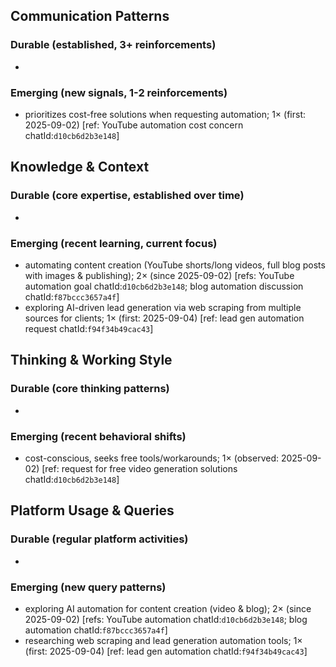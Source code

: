 ## Communication Patterns
### Durable (established, 3+ reinforcements)
- 

### Emerging (new signals, 1-2 reinforcements)
- prioritizes cost-free solutions when requesting automation; 1× (first: 2025-09-02) [ref: YouTube automation cost concern chatId:`d10cb6d2b3e148`]

## Knowledge & Context
### Durable (core expertise, established over time)
- 

### Emerging (recent learning, current focus)  
- automating content creation (YouTube shorts/long videos, full blog posts with images & publishing); 2× (since 2025-09-02) [refs: YouTube automation goal chatId:`d10cb6d2b3e148`; blog automation discussion chatId:`f87bccc3657a4f`]
- exploring AI-driven lead generation via web scraping from multiple sources for clients; 1× (first: 2025-09-04) [ref: lead gen automation request chatId:`f94f34b49cac43`]

## Thinking & Working Style
### Durable (core thinking patterns)
- 

### Emerging (recent behavioral shifts)
- cost-conscious, seeks free tools/workarounds; 1× (observed: 2025-09-02) [ref: request for free video generation solutions chatId:`d10cb6d2b3e148`]

## Platform Usage & Queries
### Durable (regular platform activities)
- 

### Emerging (new query patterns)
- exploring AI automation for content creation (video & blog); 2× (since 2025-09-02) [refs: YouTube automation chatId:`d10cb6d2b3e148`; blog automation chatId:`f87bccc3657a4f`]
- researching web scraping and lead generation automation tools; 1× (first: 2025-09-04) [ref: lead gen automation chatId:`f94f34b49cac43`]
